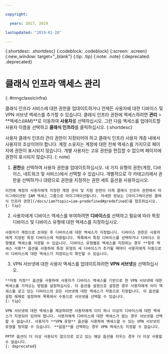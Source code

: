 ```yaml
---

copyright:

  years: 2017, 2019

lastupdated: "2019-01-28"

---
```


{:shortdesc: .shortdesc}
{:codeblock: .codeblock}
{:screen: .screen}
{:new_window: target="_blank"}
{:tip: .tip}
{:note: .note}
{:deprecated: .deprecated}

# 클래식 인프라 액세스 관리
{: #mngclassicinfra}

클래식 인프라 서비스에 대한 권한을 업데이트하거나 언제든 사용자에 대한 디바이스 및 VPN 서브넷 액세스를 추가할 수 있습니다. 클래식 인프라 권한에 액세스하려면 **관리** &gt; **액세스(IAM)**로 이동하여 **사용자**를 선택하십시오. 그런 다음 액세스를 업데이트할 사용자 이름을 선택하고 **클래식 인프라**를 클릭하십시오.
{:shortdesc}

사용자 클래식 인프라 관리 권한이 지정되어야 하고 클래식 인프라 사용자 계층 내에서 사용자의 조상이어야 합니다. 계정 소유자는 계정에 대한 전체 액세스를 가지므로 페이지에 권한이 표시되지 않습니다. 개별 사용자는 고유 권한을 편집할 수 없으며 페이지에 권한이 표시되지 않습니다.
{: note}

  1. **권한**을 선택하여 사용자 권한을 업데이트하십시오. 네 가지 유형의 권한(계정, 디바이스, 네트워크 및 서비스)에서 선택할 수 있습니다. 개별적으로 각 카테고리에서 권한을 선택하거나 대량으로 권한을 지정하는 권한 세트 옵션을 사용하십시오.
  
    이전에 계정의 사용자에게 지정한 계정 관리 및 지원 권한이 이제 클래식 인프라 권한에서 마이그레이션된 IAM 액세스 그룹으로 마이그레이션됩니다. 자세한 정보는 [마이그레이션된 클래식 인프라 권한](/docs/iam?topic=iam-predefined#predefined)을 참조하십시오.
    {: tip}
    
  2. 사용자에게 디바이스 액세스를 부여하려면 **디바이스**를 선택하고 필요에 따라 특정 디바이스 및 디바이스 유형에 대한 액세스를 지정하십시오.
  
    사용자가 계정으로 초대된 후 디바이스에 대한 액세스가 지정됩니다. 디바이스 권한은 사용자에게 지정된 특정 디바이스에 적용됩니다. 목록에서 특정 디바이스를 선택하거나 디바이스 유형별로 액세스를 지정할 수 있습니다. 디바이스 유형별로 액세스를 지정하는 경우 **향후 액세스 사용** 옵션을 사용하여 특정 유형의 새 디바이스가 추가될 때마다 사용자에게 자동으로 이 디바이스에 대한 액세스가 지정되는지 확인할 수 있습니다.

  3. VPN 서브넷에 대한 사용자 액세스를 업데이트하려면 **VPN 서브넷**을 선택하십시오. 
  
    **자동 지정** 옵션을 사용하여 사용자가 디바이스 액세스를 기반으로 한 VPN 서브넷에 대한 액세스를 가져오는 방법을 설정하십시오. 이 옵션을 설정으로 설정한 경우 사용자에게 이미 액세스를 갖고 있는 디바이스의 모든 서브넷에 대한 액세스가 자동으로 지정됩니다. 이 옵션을 설정 해제로 설정하여 목록에서 수동으로 서브넷을 선택할 수 있습니다.
    {: tip}
  
    VPN 서브넷에 대한 액세스를 제공하려면 사용자에게 이미 하나 이상의 디바이스에 대한 액세스가 지정되어 있어야 합니다. 사용자에게 디바이스에 대한 액세스가 없는 경우 서브넷을 선택할 수 없습니다. 사용자가 **VPN 유형** 옵션을 사용하여 액세스할 수 있는 VPN 서브넷의 유형을 정의할 수 있습니다. **없음**을 선택하는 경우 VPN 액세스도 지정할 수 없습니다. 
    
    PPTP 옵션이 더 이상 사용되지 않으므로 갖고 있는 해당 옵션을 지우는 경우 더 이상 사용할 수 없습니다.
    {: deprecated}














